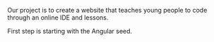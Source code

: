 Our project is to create a website that teaches young people to code through an online IDE and lessons. 

First step is starting with the Angular seed.

